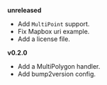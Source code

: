 
**unreleased**

- Add `MultiPoint` support.
- Fix Mapbox uri example.
- Add a license file.

**v0.2.0**

- Add a MultiPolygon handler.
- Add bump2version config.
